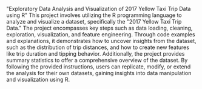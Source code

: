 

"Exploratory Data Analysis and Visualization of 2017 Yellow Taxi Trip Data using R"
This project involves utilizing the R programming language to analyze and visualize a dataset, specifically the "2017 Yellow Taxi Trip Data." The project encompasses key steps such as data loading, cleaning, exploration, visualization, and feature engineering. Through code examples and explanations, it demonstrates how to uncover insights from the dataset, such as the distribution of trip distances, and how to create new features like trip duration and tipping behavior. Additionally, the project provides summary statistics to offer a comprehensive overview of the dataset. By following the provided instructions, users can replicate, modify, or extend the analysis for their own datasets, gaining insights into data manipulation and visualization using R.
